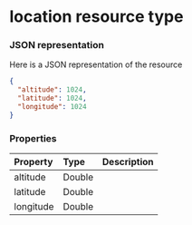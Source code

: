 # location resource type



### JSON representation

Here is a JSON representation of the resource

```json
{
  "altitude": 1024,
  "latitude": 1024,
  "longitude": 1024
}

```
### Properties
| Property	   | Type	|Description|
|:---------------|:--------|:----------|
|altitude|Double||
|latitude|Double||
|longitude|Double||

<!-- uuid: 4f2897f5-7064-4cc1-8a48-521ce15e05f7
2015-10-09 18:34:13 UTC -->